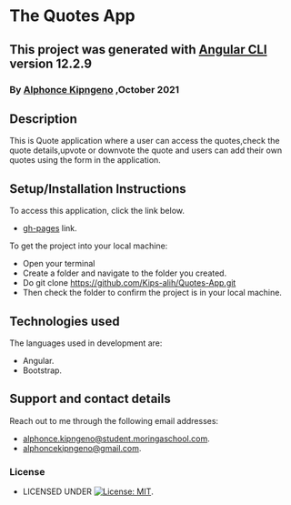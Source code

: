 # The Quotes App

## This project was generated with [Angular CLI](https://github.com/angular/angular-cli) version 12.2.9

### By [Alphonce Kipngeno](https://github.com/Kips-alih) ,October 2021

## Description

This is Quote application where a user can access the quotes,check the quote details,upvote or downvote the quote and users can add  their own quotes using the form in the application.

## Setup/Installation Instructions

To access this application, click the link below.

* [gh-pages](https://kips-alih.github.io/Quotes-App/) link.

To get the project into your local machine:

* Open your terminal
* Create a folder and navigate to the folder you created.
* Do git clone <https://github.com/Kips-alih/Quotes-App.git>
* Then check the folder to confirm the project is in your local machine.

## Technologies used

The languages used in development are:

* Angular.
* Bootstrap.

## Support and contact details

Reach out to me through the following email addresses:

* alphonce.kipngeno@student.moringaschool.com.
* alphoncekipngeno@gmail.com.

### License

* LICENSED UNDER  [![License: MIT](https://img.shields.io/badge/License-MIT-yellow.svg)](LICENSE).
